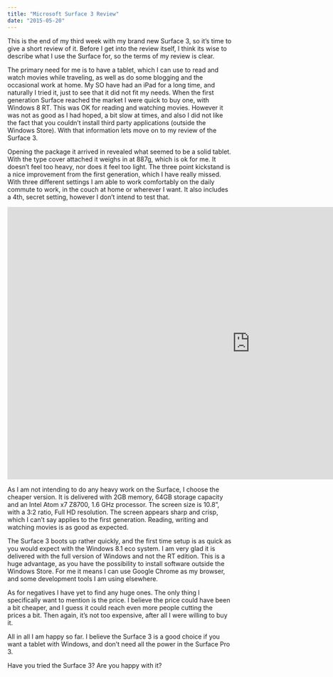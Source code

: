 ```yaml
---
title: "Microsoft Surface 3 Review"
date: "2015-05-20"
---
```


This is the end of my third week with my brand new Surface 3, so it’s time to give a short review of it. Before I get into the review itself, I think its wise to describe what I use the Surface for, so the terms of my review is clear.

The primary need for me is to have a tablet, which I can use to read and watch movies while traveling, as well as do some blogging and the occasional work at home. My SO have had an iPad for a long time, and naturally I tried it, just to see that it did not fit my needs. When the first generation Surface reached the market I were quick to buy one, with Windows 8 RT. This was OK for reading and watching movies. However it was not as good as I had hoped, a bit slow at times, and also I did not like the fact that you couldn’t install third party applications (outside the Windows Store). With that information lets move on to my review of the Surface 3.

Opening the package it arrived in revealed what seemed to be a solid tablet. With the type cover attached it weighs in at 887g, which is ok for me. It doesn’t feel too heavy, nor does it feel too light. The three point kickstand is a nice improvement from the first generation, which I have really missed. With three different settings I am able to work comfortably on the daily commute to work, in the couch at home or wherever I want. It also includes a 4th, secret setting, however I don’t intend to test that.

<iframe allowfullscreen frameborder="0" height="613" src="https://www.youtube.com/embed/eA-9BPXhJdY?feature=oembed" width="1090"></iframe>

As I am not intending to do any heavy work on the Surface, I choose the cheaper version. It is delivered with 2GB memory, 64GB storage capacity and an Intel Atom x7 Z8700, 1.6 GHz processor. The screen size is 10.8”, with a 3:2 ratio, Full HD resolution. The screen appears sharp and crisp, which I can’t say applies to the first generation. Reading, writing and watching movies is as good as expected.

The Surface 3 boots up rather quickly, and the first time setup is as quick as you would expect with the Windows 8.1 eco system. I am very glad it is delivered with the full version of Windows and not the RT edition. This is a huge advantage, as you have the possibility to install software outside the Windows Store. For me it means I can use Google Chrome as my browser, and some development tools I am using elsewhere.

As for negatives I have yet to find any huge ones. The only thing I specifically want to mention is the price. I believe the price could have been a bit cheaper, and I guess it could reach even more people cutting the prices a bit. Then again, it’s not too expensive, after all I were willing to buy it.

All in all I am happy so far. I believe the Surface 3 is a good choice if you want a tablet with Windows, and don’t need all the power in the Surface Pro 3.

Have you tried the Surface 3? Are you happy with it?
